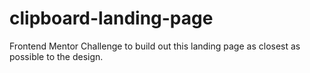 # clipboard-landing-page
  Frontend Mentor Challenge to build out this landing page as closest as possible to the design. 
